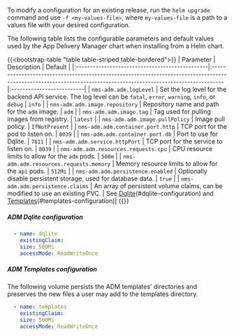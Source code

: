 To modify a configuration for an existing release, run the `helm upgrade` command and use `-f <my-values-file>`, where `my-values-file` is a path to a values file with your desired configuration.

The following table lists the configurable parameters and default values used by the App Delivery Manager chart when installing from a Helm chart.

{{<bootstrap-table "table table-striped table-bordered">}}
| Parameter | Description | Default |
|:-----------------------------------------------|:----------------------------------------------------------------------------------------------------------------------------------------------------------------|:--------------------------|
| `nms-adm.adm.logLevel`                        | Set the log level for the backend API service. The log level can be `fatal`, `error`, `warning`, `info`, or `debug` | `info` |
| `nms-adm.adm.image.repository`                | Repository name and path for the `adm` image. | `adm` |
| `nms-adm.adm.image.tag`                       | Tag used for pulling images from registry. | `latest` |
| `nms-adm.adm.image.pullPolicy`                | Image pull policy. | `IfNotPresent` |
| `nms-adm.adm.container.port.http`             | TCP port for the pod to listen on. | `8039` |
| `nms-adm.adm.container.port.db`               | Port to use for Dqlite. | `7811` |
| `nms-adm.adm.service.httpPort`                | TCP port for the service to listen on. | `8039` |
| `nms-adm.adm.resources.requests.cpu`          | CPU resource limits to allow for the `adm` pods. | `500m` |
| `nms-adm.adm.resources.requests.memory`       | Memory resource limits to allow for the `api` pods. | `512Mi` |
| `nms-adm.adm.persistence.enabled`             | Optionally disable persistent storage, used for database data. | `true` |
| `nms-adm.adm.persistence.claims`              | An array of persistent volume claims, can be modified to use an existing PVC. | See [Dqlite](#adm-dqlite-configuration)(#dqlite-configuration) and [Templates](#adm-templates-configuration)(#templates-configuration)|
{{</bootstrap-table>}}

##### ADM Dqlite configuration
```yaml
  - name: dqlite
    existingClaim:
    size: 500Mi
    accessMode: ReadWriteOnce
```

##### ADM Templates configuration
The following volume persists the ADM templates' directories and preserves the new files a user may add to the templates directory.
```yaml
  - name: templates
    existingClaim:
    size: 500Mi
    accessMode: ReadWriteOnce
```
